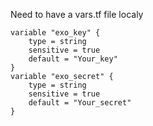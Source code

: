Need to have a vars.tf file localy 
```
variable "exo_key" {
    type = string
    sensitive = true
    default = "Your_key"
}
variable "exo_secret" {
    type = string
    sensitive = true
    default = "Your_secret"
}
```
